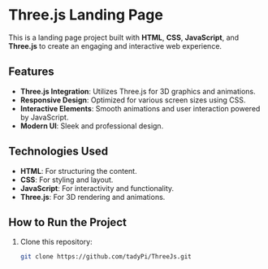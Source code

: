 # Three.js Landing Page

This is a landing page project built with **HTML**, **CSS**, **JavaScript**, and **Three.js** to create an engaging and interactive web experience.

## Features

- **Three.js Integration**: Utilizes Three.js for 3D graphics and animations.
- **Responsive Design**: Optimized for various screen sizes using CSS.
- **Interactive Elements**: Smooth animations and user interaction powered by JavaScript.
- **Modern UI**: Sleek and professional design.

## Technologies Used

- **HTML**: For structuring the content.
- **CSS**: For styling and layout.
- **JavaScript**: For interactivity and functionality.
- **Three.js**: For 3D rendering and animations.

## How to Run the Project

1. Clone this repository:
   ```bash
   git clone https://github.com/tadyPi/ThreeJs.git
